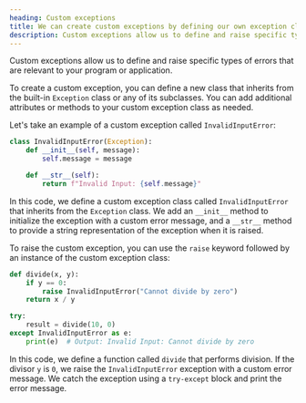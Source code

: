 ```yaml
---
heading: Custom exceptions
title: We can create custom exceptions by defining our own exception classes.
description: Custom exceptions allow us to define and raise specific types of errors that are relevant to your program or application.
---
```


Custom exceptions allow us to define and raise specific types of errors that are relevant to your program or application.

To create a custom exception, you can define a new class that inherits from the built-in `Exception` class or any of its subclasses. You can add additional attributes or methods to your custom exception class as needed.

Let's take an example of a custom exception called `InvalidInputError`:

```python
class InvalidInputError(Exception):
    def __init__(self, message):
        self.message = message

    def __str__(self):
        return f"Invalid Input: {self.message}"
```

In this code, we define a custom exception class called `InvalidInputError` that inherits from the `Exception` class. We add an `__init__` method to initialize the exception with a custom error message, and a `__str__` method to provide a string representation of the exception when it is raised.

To raise the custom exception, you can use the `raise` keyword followed by an instance of the custom exception class:

```python
def divide(x, y):
    if y == 0:
        raise InvalidInputError("Cannot divide by zero")
    return x / y

try:
    result = divide(10, 0)
except InvalidInputError as e:
    print(e)  # Output: Invalid Input: Cannot divide by zero
```

In this code, we define a function called `divide` that performs division. If the divisor `y` is `0`, we raise the `InvalidInputError` exception with a custom error message. We catch the exception using a `try-except` block and print the error message.
